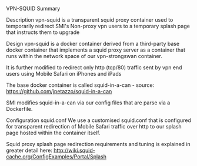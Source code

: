 VPN-SQUID Summary 

Description 
vpn-squid is a transparent squid proxy container used to temporarily redirect 
SMI's Non-proxy vpn users to a temporary splash page that instructs them to upgrade 


Design 
vpn-squid is a docker container derived from a third-party base docker container that implements a squid proxy server 
as a container that runs within the network space of our vpn-strongswan container. 

It is further modified to redirect only http (tcp/80) traffic sent by vpn end users using Mobile Safari on iPhones and iPads

The base docker container is called squid-in-a-can - source: https://github.com/jpetazzo/squid-in-a-can 

SMI modifies squid-in-a-can via our config files that are parse via a Dockerfile. 


Configuration 
squid.conf
We use a customised squid.conf that is configured for transparent redirection of Mobile Safari traffic over http to 
our splash page hosted within the container itself. 

Squid proxy splash page redirection requirements and tuning is explained in greater detail here: 
http://wiki.squid-cache.org/ConfigExamples/Portal/Splash


